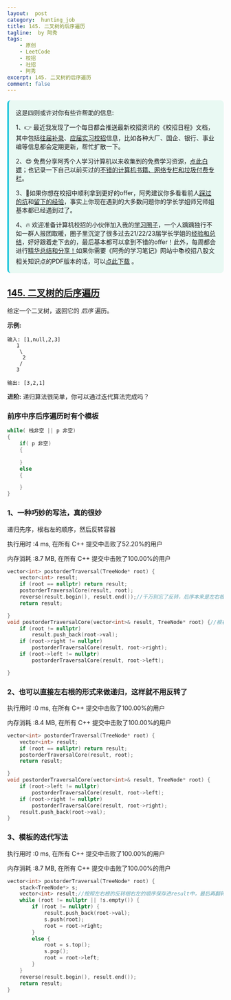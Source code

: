 ```yaml
---
layout:  post
category:  hunting_job
title: 145. 二叉树的后序遍历
tagline:  by 阿秀
tags:
    - 原创
    - LeetCode
    - 校招
    - 社招
    - 阿秀
excerpt: 145. 二叉树的后序遍历
comment: false
---
```






<div style="border-color: #24C6DC;
            background-color: #e9f9f3;         
            margin: 1rem 0;
        padding: .25rem 1rem;
        border-left-width: .3rem;
        border-left-style: solid;
        border-radius: .5rem;
        color: inherit;">
  <p>这是四则或许对你有些许帮助的信息:</p>
  <p>1、👉 最近我发现了一个每日都会推送最新校招资讯的《校招日程》文档，其中包括<a style="text-decoration: underline" href="https://flowus.cn/share/ee50d5eb-3cd5-4f74-880e-95b215dd4ff2" target="_blank">往届补录</a>、<a style="text-decoration: underline" href="https://flowus.cn/share/5f327c98-1e31-46c8-b86b-5ac6105e021f" target="_blank">应届实习校招</a>信息，比如各种大厂、国企、银行、事业编等信息都会定期更新，帮忙扩散一下。</p>  
  <p>2、😍
    免费分享阿秀个人学习计算机以来收集到的免费学习资源，<a style="text-decoration: underline" href="/notes/07-resources/01-free/01-introduce.html" target="_blank">点此白嫖</a>；也记录一下自己以前买过的<a style="text-decoration: underline" href="/notes/07-resources/02-precious.html" target="_blank">不错的计算机书籍、网络专栏和垃圾付费专栏</a>。
  </p>
  <p>3、🚀如果你想在校招中顺利拿到更好的offer，阿秀建议你多看看前人<a style="text-decoration: underline" href="https://www.yuque.com/tuobaaxiu/httmmc/npg1k81zeq4wfpyz" target="_blank">踩过的坑</a>和<a style="text-decoration: underline"  target="_blank" href="https://www.yuque.com/tuobaaxiu/httmmc/gge9ppd0mbu2d3dp">留下的经验</a>，事实上你现在遇到的大多数问题你的学长学姐师兄师姐基本都已经遇到过了。
  </p>
  <p>4、🔥 欢迎准备计算机校招的小伙伴加入我的<a  style="text-decoration: underline" href="https://www.yuque.com/tuobaaxiu/httmmc/xg0otqvc17wfx4u9" target="_blank">学习圈子</a>，一个人踽踽独行不如一群人报团取暖，圈子里沉淀了很多过去21/22/23届学长学姐的<a  style="text-decoration: underline" href="https://www.yuque.com/tuobaaxiu/httmmc/gge9ppd0mbu2d3dp" target="_blank">经验和总结</a>，好好跟着走下去的，最后基本都可以拿到不错的offer！此外，每周都会进行<a  style="text-decoration: underline" href="https://www.yuque.com/tuobaaxiu/httmmc/npg1k81zeq4wfpyz" target="_blank">精华总结和分享！</a>如果你需要《阿秀的学习笔记》网站中📚︎校招八股文相关知识点的PDF版本的话，可以<a style="text-decoration: underline" href="https://www.yuque.com/tuobaaxiu/httmmc/qs0yn66apvkzw0ps" target="_blank">点此下载</a> 。</p>   </div>


## [145. 二叉树的后序遍历](https://leetcode-cn.com/problems/binary-tree-postorder-traversal/)

给定一个二叉树，返回它的 *后序* 遍历。

**示例:**

```
输入: [1,null,2,3]  
   1
    \
     2
    /
   3 

输出: [3,2,1]
```

**进阶:** 递归算法很简单，你可以通过迭代算法完成吗？

### **前序中序后序遍历时有个模板**

```C++
while( 栈非空 || p 非空)
{
    if( p 非空)
    {

    }
	else
    {

    }
}
```



### 1、一种巧妙的写法，真的很妙

递归先序，根右左的顺序，然后反转容器

执行用时 :4 ms, 在所有 C++ 提交中击败了52.20%的用户

内存消耗 :8.7 MB, 在所有 C++ 提交中击败了100.00%的用户

~~~C++
vector<int> postorderTraversal(TreeNode* root) {
	vector<int> result;
	if (root == nullptr) return result;
	postorderTraversalCore(result, root);
	reverse(result.begin(), result.end());//千万别忘了反转，后序本来是左右根，现在是根右左，所以要反转一下
	return result;

}
void postorderTraversalCore(vector<int>& result, TreeNode* root) {//根右左，最后再反转一下即可
	if (root != nullptr)
		result.push_back(root->val);
	if (root->right != nullptr)
		postorderTraversalCore(result, root->right);
	if (root->left != nullptr)
		postorderTraversalCore(result, root->left);

}
~~~



### 2、也可以直接左右根的形式来做递归，这样就不用反转了

执行用时 :0 ms, 在所有 C++ 提交中击败了100.00%的用户

内存消耗 :8.4 MB, 在所有 C++ 提交中击败了100.00%的用户

~~~C++
vector<int> postorderTraversal(TreeNode* root) {
	vector<int> result;
	if (root == nullptr) return result;
	postorderTraversalCore(result, root);
	return result;

}
void postorderTraversalCore(vector<int>& result, TreeNode* root) {
	if (root->left != nullptr)
		postorderTraversalCore(result, root->left);
	if (root->right != nullptr)
		postorderTraversalCore(result, root->right);
	result.push_back(root->val);
}
~~~

### 3、模板的迭代写法

执行用时 :0 ms, 在所有 C++ 提交中击败了100.00%的用户

内存消耗 :8.7 MB, 在所有 C++ 提交中击败了100.00%的用户

~~~C++
vector<int> postorderTraversal(TreeNode* root) {
	stack<TreeNode*> s;
	vector<int> result;//按照左右根的反转根右左的顺序保存进result中，最后再翻转一下
	while (root != nullptr || !s.empty()) {
		if (root != nullptr) {
			result.push_back(root->val);
			s.push(root);
			root = root->right;
		}
		else {
			root = s.top();
			s.pop();
			root = root->left;
		}
	}
	reverse(result.begin(), result.end());
	return result;
}
~~~



